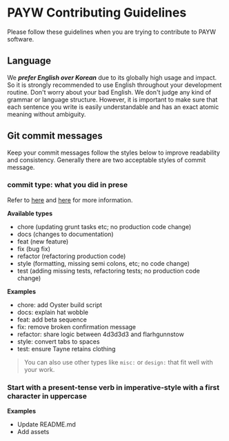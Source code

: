 # PAYW Contributing Guidelines

Please follow these guidelines when you are trying to contribute to PAYW software.

## Language

We **_prefer English over Korean_** due to its globally high usage and impact. So it is strongly recommended to use English throughout your development routine. Don't worry about your bad English. We don't judge any kind of grammar or language structure. However, it is important to make sure that each sentence you write is easily understandable and has an exact atomic meaning without ambiguity.

## Git commit messages

Keep your commit messages follow the styles below to improve readability and consistency. Generally there are two acceptable styles of commit message.

### commit type: what you did in prese

Refer to [here](http://karma-runner.github.io/0.10/dev/git-commit-msg.html) and [here](https://seesparkbox.com/foundry/semantic_commit_messages) for more information.

**Available types**

- chore (updating grunt tasks etc; no production code change)
- docs (changes to documentation)
- feat (new feature)
- fix (bug fix)
- refactor (refactoring production code)
- style (formatting, missing semi colons, etc; no code change)
- test (adding missing tests, refactoring tests; no production code change)

**Examples**

- chore: add Oyster build script
- docs: explain hat wobble
- feat: add beta sequence
- fix: remove broken confirmation message
- refactor: share logic between 4d3d3d3 and flarhgunnstow
- style: convert tabs to spaces
- test: ensure Tayne retains clothing

> You can also use other types like `misc:` or `design:` that fit well with your work.

### Start with a present-tense verb in imperative-style with a first character in uppercase

**Examples**

- Update README.md
- Add assets

